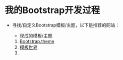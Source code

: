 # 我的Bootstrap开发过程

* 寻找/自定义Bootstrap模板/主题，以下是推荐的网站：

  * 现成的模板/主题

  1. [Bootstrap.theme](http://bootstrap.themes.guide/)  
  2. [模板世界](http://www.templatesy.com) 
  3. 

